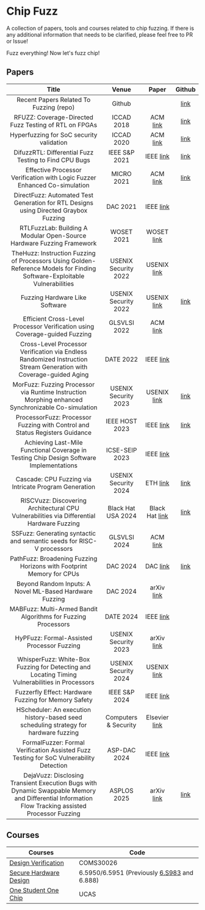 # Chip Fuzz

A collection of papers, tools and courses related to chip fuzzing. If there is any additional information that needs to be clarified, please feel free to PR or Issue!

Fuzz everything! Now let's fuzz chip!

## Papers

|                            Title                             |       Venue        |                          Paper                             |                        Github                            |
| :----------------------------------------------------------: | :---------------: |:----------------------------------------------------------: | :----------------------------------------------------------: | 
| Recent Papers Related To Fuzzing (repo)  | Github  |  | [link](https://github.com/wcventure/FuzzingPaper) |
| RFUZZ: Coverage-Directed Fuzz Testing of RTL on FPGAs | ICCAD 2018 | ACM [link](https://dl.acm.org/doi/10.1145/3240765.3240842) | [link](https://github.com/ekiwi/rfuzz) |
| Hyperfuzzing for SoC security validation | ICCAD 2020 | ACM [link](https://dl.acm.org/doi/10.1145/3400302.3415709) | [link](https://github.com/skmuduli92/HyperFuzzer) |
| DifuzzRTL: Differential Fuzz Testing to Find CPU Bugs | IEEE S&P 2021 | IEEE [link](https://ieeexplore.ieee.org/document/9519470) | [link](https://github.com/compsec-snu/difuzz-rtl)|
| Effective Processor Verification with Logic Fuzzer Enhanced Co-simulation | MICRO 2021 | ACM [link](https://dl.acm.org/doi/10.1145/3466752.3480092) | [link](https://github.com/chipsalliance/dromajo.git) |
| DirectFuzz: Automated Test Generation for RTL Designs using Directed Graybox Fuzzing | DAC 2021 | IEEE [link](https://ieeexplore.ieee.org/document/9586289/) |  |
| RTLFuzzLab: Building A Modular Open-Source Hardware Fuzzing Framework | WOSET 2021 | WOSET [link](https://woset-workshop.github.io/PDFs/2021/a10.pdf) |  |
| TheHuzz: Instruction Fuzzing of Processors Using Golden-Reference Models for Finding Software-Exploitable Vulnerabilities | USENIX Security 2022 | USENIX [link](https://www.usenix.org/conference/usenixsecurity22/presentation/kande) |  |
| Fuzzing Hardware Like Software | USENIX Security 2022 | USENIX [link](https://www.usenix.org/conference/usenixsecurity22/presentation/trippel) | [link](https://github.com/googleinterns/hw-fuzzing) |
| Efficient Cross-Level Processor Verification using Coverage-guided Fuzzing | GLSVLSI 2022 | ACM [link](https://dl.acm.org/doi/10.1145/3526241.3530340) |  |
| Cross-Level Processor Verification via Endless Randomized Instruction Stream Generation with Coverage-guided Aging | DATE 2022 | IEEE [link](https://ieeexplore.ieee.org/document/9774771) |  |
| MorFuzz: Fuzzing Processor via Runtime Instruction Morphing enhanced Synchronizable Co-simulation | USENIX Security 2023 | USENIX [link](https://www.usenix.org/conference/usenixsecurity23/presentation/xu-jinyan) | [link](https://github.com/sycuricon/MorFuzz) |
| ProcessorFuzz: Processor Fuzzing with Control and Status Registers Guidance | IEEE HOST 2023 | IEEE [link](https://ieeexplore.ieee.org/document/10133714) | [link](https://github.com/bu-icsg/ProcessorFuzz) |
| Achieving Last-Mile Functional Coverage in Testing Chip Design Software Implementations | ICSE-SEIP 2023 | IEEE [link](https://ieeexplore.ieee.org/document/10172806) |  |
| Cascade: CPU Fuzzing via Intricate Program Generation | USENIX Security 2024 | ETH [link](https://comsec.ethz.ch/research/hardware-design-security/cascade-cpu-fuzzing-via-intricate-program-generation/) | [link](https://github.com/cascade-artifacts-designs/cascade-meta) |
| RISCVuzz: Discovering Architectural CPU Vulnerabilities via Differential Hardware Fuzzing | Black Hat USA 2024 | Black Hat [link](https://ghostwriteattack.com/) | [link](https://github.com/cispa/ghostwrite)|
| SSFuzz: Generating syntactic and semantic seeds for RISC-V processors | GLSVLSI 2024 | ACM [link](https://dl.acm.org/doi/10.1145/3649476.3658712) |  |
| PathFuzz: Broadening Fuzzing Horizons with Footprint Memory for CPUs | DAC 2024 | DAC [link](https://61dac.conference-program.com/presentation/?id=RESEARCH419&sess=sess136) | [link](https://github.com/OpenXiangShan/xfuzz) |
| Beyond Random Inputs: A Novel ML-Based Hardware Fuzzing | DAC 2024 | arXiv [link](https://arxiv.org/abs/2404.06856) |  |
| MABFuzz: Multi-Armed Bandit Algorithms for Fuzzing Processors | DATE 2024 | IEEE [link](http://ieeexplore.ieee.org/stamp/stamp.jsp?tp=&arnumber=10546726) |  |
| HyPFuzz: Formal-Assisted Processor Fuzzing | USENIX Security 2023 | arXiv [link](https://arxiv.org/pdf/2304.02485.pdf) |  |
| WhisperFuzz: White-Box Fuzzing for Detecting and Locating Timing Vulnerabilities in Processors | USENIX Security 2024 | USENIX [link](https://www.usenix.org/conference/usenixsecurity24/presentation/borkar) | |
| Fuzzerfly Effect: Hardware Fuzzing for Memory Safety | IEEE S&P 2024 | IEEE [link](http://ieeexplore.ieee.org/stamp/stamp.jsp?tp=&arnumber=10462151) | |
| HScheduler: An execution history-based seed scheduling strategy for hardware fuzzing | Computers & Security | Elsevier [link](https://www.sciencedirect.com/science/article/abs/pii/S0167404825001671) |  |
| FormalFuzzer: Formal Verification Assisted Fuzz Testing for SoC Vulnerability Detection | ASP-DAC 2024| IEEE [link](https://ieeexplore.ieee.org/abstract/document/10473911) |  |
| DejaVuzz: Disclosing Transient Execution Bugs with Dynamic Swappable Memory and Differential Information Flow Tracking assisted Processor Fuzzing | ASPLOS 2025 | arXiv [link](https://arxiv.org/abs/2504.20934) | [link](https://github.com/sycuricon/DejaVuzz) |



## Courses
|  Courses  |  Code  |
|-------|-------|
| [Design Verification](https://uobdv.github.io/Design-Verification/) | COMS30026 |
| [Secure Hardware Design](https://shd.mit.edu/2024/) | 6.5950/6.5951 (Previously [6.S983](csg.csail.mit.edu/6.S983/) and 6.888) |
| [One Student One Chip](https://ysyx.oscc.cc/docs/en/) | UCAS |
